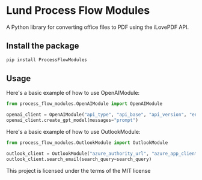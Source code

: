 # Lund Process Flow Modules

A Python library for converting office files to PDF using the iLovePDF API.

## Install the package

```python
pip install ProcessFlowModules
```

## Usage

Here's a basic example of how to use OpenAIModule:

```python
from process_flow_modules.OpenAIModule import OpenAIModule

openai_client = OpenAIModule("api_type", "api_base", "api_version", "engine", "organization")
openai_client.create_gpt_model(messages="prompt")
```

Here's a basic example of how to use OutlookModule:

```python
from process_flow_modules.OutlookModule import OutlookModule

outlook_client = OutlookModule("azure_authority_url", "azure_app_client_id", "azure_app_client_credential", "tenant_name")
outlook_client.search_email(search_query=search_query)
```

This project is licensed under the terms of the MIT license

